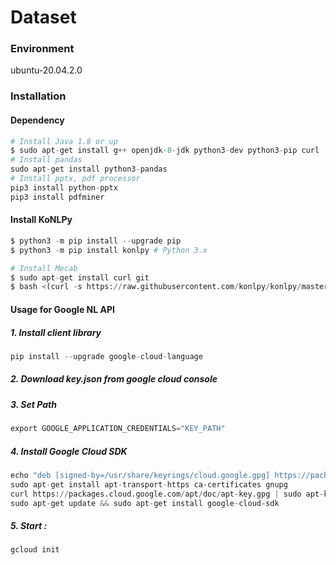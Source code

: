 # Dataset

### Environment
ubuntu-20.04.2.0

### Installation
#### Dependency
```python
# Install Java 1.8 or up
$ sudo apt-get install g++ openjdk-8-jdk python3-dev python3-pip curl
# Install pandas
sudo apt-get install python3-pandas
# Install pptx, pdf processor
pip3 install python-pptx
pip3 install pdfminer
```
#### Install KoNLPy
```python
$ python3 -m pip install --upgrade pip
$ python3 -m pip install konlpy # Python 3.x

# Install Mecab
$ sudo apt-get install curl git
$ bash <(curl -s https://raw.githubusercontent.com/konlpy/konlpy/master/scripts/mecab.sh)﻿
```

#### Usage for Google NL API
##### 1. Install client library
```python
pip install --upgrade google-cloud-language
```
##### 2. Download key.json from google cloud console
##### 3. Set Path
```python
export GOOGLE_APPLICATION_CREDENTIALS="KEY_PATH"
```
##### 4. Install Google Cloud SDK
```python
echo "deb [signed-by=/usr/share/keyrings/cloud.google.gpg] https://packages.cloud.google.com/apt cloud-sdk main" | sudo tee -a /etc/apt/sources.list.d/google-cloud-sdk.list
sudo apt-get install apt-transport-https ca-certificates gnupg
curl https://packages.cloud.google.com/apt/doc/apt-key.gpg | sudo apt-key --keyring /usr/share/keyrings/cloud.google.gpg add -
sudo apt-get update && sudo apt-get install google-cloud-sdk
```
##### 5. Start : 
```python
gcloud init
```




